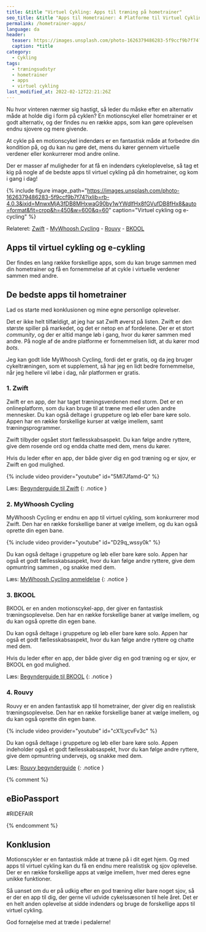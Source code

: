 ```yaml
---
title: &title "Virtuel Cykling: Apps til træning på hometrainer"
seo_title: &title "Apps til Hometrainer: 4 Platforme til Virtuel Cykling"
permalink: /hometrainer-apps/
language: da
header:
  teaser: https://images.unsplash.com/photo-1626379486283-5f9ccf9b7f74?ixlib=rb-4.0.3&ixid=MnwxMjA3fDB8MHxwaG90by1wYWdlfHx8fGVufDB8fHx8&auto=format&fit=crop&h=300&w=400&q=10
  caption: *title
category:
  - Cykling
tags:
  - træningsudstyr
  - hometrainer
  - apps
  - virtuel cykling
last_modified_at: 2022-02-12T22:21:26Z
---
```


Nu hvor vinteren nærmer sig hastigt, så leder du måske efter en alternativ måde at holde dig i form på cyklen? En motionscykel eller hometrainer er et godt alternativ, og der findes nu en række apps, som kan gøre oplevelsen endnu sjovere og mere givende.

At cykle på en motionscykel indendørs er en fantastisk måde at forbedre din kondition på, og du kan nu gøre det, mens du kører gennem virtuelle verdener eller konkurrerer mod andre online.

Der er masser af muligheder for at få en indendørs cykeloplevelse, så tag et kig på nogle af de bedste apps til virtuel cykling på din hometrainer, og kom i gang i dag!

{% include figure image_path="https://images.unsplash.com/photo-1626379486283-5f9ccf9b7f74?ixlib=rb-4.0.3&ixid=MnwxMjA3fDB8MHxwaG90by1wYWdlfHx8fGVufDB8fHx8&auto=format&fit=crop&h=450&w=600&q=60" caption="Virtuel cykling og e-cycling" %}

Relateret: [Zwift](/komplet-begynderguide-zwift/) - [MyWhoosh Cycling](/mywhoosh-cycling/) - [Rouvy](/rouvy/) - [BKOOL](/bkool-begynderguide/)

## Apps til virtuel cykling og e-cykling

Der findes en lang række forskellige apps, som du kan bruge sammen med din hometrainer og få en fornemmelse af at cykle i virtuelle verdener sammen med andre.

## De bedste apps til hometrainer

Lad os starte med konklusionen og mine egne personlige oplevelser.

Det er ikke helt tilfældigt, at jeg har sat Zwift øverst på listen. Zwift er den største spiller på markedet, og det er netop en af fordelene. Der er et stort _community_, og der er altid mange løb i gang, hvor du kører sammen med andre. På nogle af de andre platforme er fornemmelsen lidt, at du kører mod _bots_.

Jeg kan godt lide MyWhoosh Cycling, fordi det er gratis, og da jeg bruger cykeltræningen, som et supplement, så har jeg en lidt bedre fornemmelse, når jeg hellere vil løbe i dag, når platformen er gratis.

### 1. Zwift

Zwift er en app, der har taget træningsverdenen med storm. Det er en onlineplatform, som du kan bruge til at træne med eller uden andre mennesker. Du kan også deltage i gruppeture og løb eller bare køre solo. Appen har en række forskellige kurser at vælge imellem, samt træningsprogrammer.

Zwift tilbyder ogsået stort fællesskabsaspekt. Du kan følge andre ryttere, give dem rosende ord og endda chatte med dem, mens du kører.

Hvis du leder efter en app, der både giver dig en god træning og er sjov, er Zwift en god mulighed.

{% include video provider="youtube" id="5MI7Jfamd-Q" %}

Læs: [Begynderguide til Zwift](/komplet-begynderguide-zwift/)
{: .notice }

### 2. MyWhoosh Cycling

MyWhoosh Cycling er endnu en app til virtuel cykling, som konkurrerer mod Zwift. Den har en række forskellige baner at vælge imellem, og du kan også oprette din egen bane.

{% include video provider="youtube" id="D29q_wssy0k" %}

Du kan også deltage i gruppeture og løb eller bare køre solo. Appen har også et godt fællesskabsaspekt, hvor du kan følge andre ryttere, give dem opmuntring sammen , og snakke med dem.

Læs: [MyWhoosh Cycling anmeldelse](/mywhoosh-cycling/)
{: .notice }

### 3. BKOOL

BKOOL er en anden motionscykel-app, der giver en fantastisk træningsoplevelse. Den har en række forskellige baner at vælge imellem, og du kan også oprette din egen bane.

Du kan også deltage i gruppeture og løb eller bare køre solo. Appen har også et godt fællesskabsaspekt, hvor du kan følge andre ryttere og chatte med dem.

Hvis du leder efter en app, der både giver dig en god træning og er sjov, er BKOOL en god mulighed.

Læs: [Begynderguide til BKOOL](/bkool-begynderguide/)
{: .notice }

### 4. Rouvy

Rouvy er en anden fantastisk app til hometrainer, der giver dig en realistisk træningsoplevelse. Den har en række forskellige baner at vælge imellem, og du kan også oprette din egen bane.

{% include video provider="youtube" id="cX1LycvFv3c" %}

Du kan også deltage i gruppeture og løb eller bare køre solo. Appen indeholder også et godt fællesskabsaspekt, hvor du kan følge andre ryttere, give dem opmuntring undervejs, og snakke med dem.

Læs: [Rouvy begynderguide](/rouvy/)
{: .notice }

{% comment %}

## eBioPassport

#RIDEFAIR

{% endcomment %}

## Konklusion

Motionscykler er en fantastisk måde at træne på i dit eget hjem. Og med apps til virtuel cykling kan du få en endnu mere realistisk og sjov oplevelse. Der er en række forskellige apps at vælge imellem, hver med deres egne unikke funktioner.

Så uanset om du er på udkig efter en god træning eller bare noget sjov, så er der en app til dig, der gerne vil udvide cykelssæsonen til hele året. Det er en helt anden oplevelse at sidde indendørs og bruge de forskellige apps til virtuel cykling.

God fornøjelse med at træde i pedalerne!
